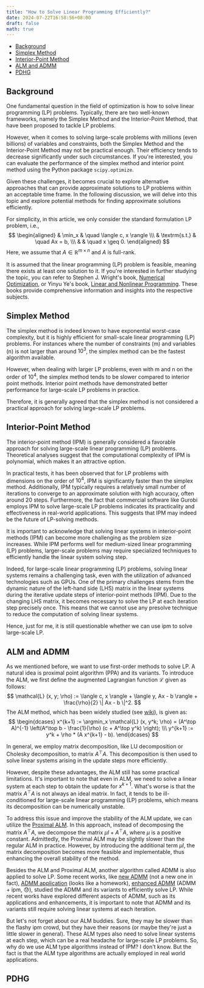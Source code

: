```yaml
---
title: "How to Solve Linear Programming Efficiently?"
date: 2024-07-22T16:58:56+08:00
draft: false
math: true
---
```


- [Background](#background)
- [Simplex Method](#simplex-method)
- [Interior-Point Method](#interior-point-method)
- [ALM and ADMM](#alm-and-admm)
- [PDHG](#pdhg)

## Background

One fundamental question in the field of optimization is how to solve linear programming (LP) problems. Typically, there are two well-known frameworks, namely the Simplex Method and the Interior-Point Method, that have been proposed to tackle LP problems.

However, when it comes to solving large-scale problems with millions (even billions) of variables and constraints, both the Simplex Method and the Interior-Point Method may not be practical enough. Their efficiency tends to decrease significantly under such circumstances. If you're interested, you can evaluate the performance of the simplex method and interior point method using the Python package `scipy.optimize`.

Given these challenges, it becomes crucial to explore alternative approaches that can provide approximate solutions to LP problems within an acceptable time frame. In the following discussion, we will delve into this topic and explore potential methods for finding approximate solutions efficiently.

For simplicity, in this article, we only consider the standard formulation LP problem, i.e., 
$$
\begin{aligned}
& \min_x & \quad \langle c, x \rangle \\\
& \textrm{s.t.} & \quad Ax = b, \\\
& & \quad x \geq 0.
\end{aligned}
$$
Here, we assume that $A \in \mathbb{R}^{m \times n}$ and $A$ is full-rank. 

It is assumed that the linear programming (LP) problem is feasible, meaning there exists at least one solution to it. If you're interested in further studying the topic, you can refer to Stephen J. Wright's book, [Numerical Optimization](https://link.springer.com/book/10.1007/978-0-387-40065-5), or Yinyu Ye's book, [Linear and Nonlinear Programming](https://link.springer.com/book/10.1007/978-0-387-74503-9). These books provide comprehensive information and insights into the respective subjects.

## Simplex Method 

The simplex method is indeed known to have exponential worst-case complexity, but it is highly efficient for small-scale linear programming (LP) problems. For instances where the number of constraints (m) and variables (n) is not larger than around $10^3$, the simplex method can be the fastest algorithm available.

However, when dealing with larger LP problems, even with m and n on the order of $10^4$, the simplex method tends to be slower compared to interior point methods. Interior point methods have demonstrated better performance for large-scale LP problems in practice.

Therefore, it is generally agreed that the simplex method is not considered a practical approach for solving large-scale LP problems.

## Interior-Point Method

The interior-point method (IPM) is generally considered a favorable approach for solving large-scale linear programming (LP) problems. Theoretical analyses suggest that the computational complexity of IPM is polynomial, which makes it an attractive option.

In practical tests, it has been observed that for LP problems with dimensions on the order of $10^4$, IPM is significantly faster than the simplex method. Additionally, IPM typically requires a relatively small number of iterations to converge to an approximate solution with high accuracy, often around 20 steps.
Furthermore, the fact that commercial software like Gurobi employs IPM to solve large-scale LP problems indicates its practicality and effectiveness in real-world applications. This suggests that IPM may indeed be the future of LP-solving methods.

It is important to acknowledge that solving linear systems in interior-point methods (IPM) can become more challenging as the problem size increases. While IPM performs well for medium-sized linear programming (LP) problems, larger-scale problems may require specialized techniques to efficiently handle the linear system solving step.

Indeed, for large-scale linear programming (LP) problems, solving linear systems remains a challenging task, even with the utilization of advanced technologies such as GPUs. One of the primary challenges stems from the dynamic nature of the left-hand side (LHS) matrix in the linear systems during the iterative update steps of interior-point methods (IPM).
Due to the changing LHS matrix, it becomes necessary to solve the LP at each iteration step precisely once. This means that we cannot use any presolve technique to reduce the computation of solving linear systems.

Hence, just for me, it is still questionable whether we can use ipm to solve large-scale LP.

## ALM and ADMM

As we mentioned before, we want to use first-order methods to solve LP.
A natural idea is proximal point algorithm (PPA) and its variants. 
To introduce the ALM, we first define the augmented Lagrangian function $\mathcal{L}$ given as follows:
$$
\mathcal{L} (x, y; \rho) := \langle c, x \rangle + \langle y, Ax - b \rangle + \frac{\rho}{2} \| Ax - b \|^2.
$$
The ALM method, which has been widely studied (see [wiki](https://en.wikipedia.org/wiki/Augmented_Lagrangian_method)), is given as:
$$
\begin{dcases}
x^{k+1} := \argmin_x \mathcal{L} (x, y^k; \rho) = (A^\top A)^{-1} \left(A^\top b - \frac{1}{\rho} (c + A^\top y^k) \right); \\\ 
y^{k+1} := y^k + \rho * (A x^{k+1} - b).
\end{dcases}
$$

In general, we employ matrix decomposition, like LU decomposition or Cholesky decomposition, to matrix $A^\top A$. This decomposition is then used to solve linear systems arising in the update steps more efficiently.

However, despite these advantages, the ALM still has some practical limitations. It's important to note that even in ALM, we need to solve a linear system at each step to obtain the update for $x^{k+1}$.
What's worse is that the matrix $A^\top A$ is not always an ideal matrix. In fact, it tends to be ill-conditioned for large-scale linear programming (LP) problems, which means its decomposition can be numerically unstable.

To address this issue and improve the stability of the ALM update, we can utilize the [Proximal ALM](https://pubsonline.informs.org/doi/10.1287/moor.1.2.97). In this approach, instead of decomposing the matrix $A^\top A$, we decompose the matrix $\mu I + A^\top A$, where $\mu$ is a positive constant.
Admittedly, the Proximal ALM may be slightly slower than the regular ALM in practice. However, by introducing the additional term $\mu I$, the matrix decomposition becomes more feasible and implementable, thus enhancing the overall stability of the method.

Besides the ALM and Proximal ALM, another algorithm called ADMM is also applied to solve LP.
Some recent works, like [new ADMM](https://dl.acm.org/doi/pdf/10.5555/3294771.3294912) (not a new one in fact), [ADMM application](https://web.stanford.edu/class/msande310/ADMM1.pdf) (looks like a homework), [enhanced ADMM](https://arxiv.org/abs/2209.01793) (ADMM + ipm, 😓), studied the ADMM and its variants to efficiently solve LP.
While recent works have explored different aspects of ADMM, such as its applications and enhancements, it is important to note that ADMM and its variants still require solving linear systems at each iteration.

But let's not forget about our ALM buddies. Sure, they may be slower than the flashy ipm crowd, but they have their reasons (or maybe they're just a little slower in general). These ALM types also need to solve linear systems at each step, which can be a real headache for large-scale LP problems. So, why do we use ALM type algorithms instead of IPM? 
I don't know. But the fact is that the ALM type algorithms are actually employed in real world applications. 

## PDHG